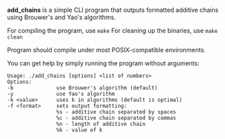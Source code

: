 **add_chains** is a simple CLI program that outputs formatted additive chains using Brouwer's and Yao's algorithms.

For compiling the program, use
```make```
For cleaning up the binaries, use
```make clean```

Program should compile under most POSIX-compatible environments.

You can get help by simply running the program without arguments:
```
Usage: ./add_chains [options] <list of numbers>
Options:
-b              use Brouwer's algorithm (default)
-y              use Yao's algorithm
-k <value>      uses k in algorithms (default is optimal)
-f <format>     sets output formatting:
                %s - additive chain separated by spaces
                %c - additive chain separated by commas
                %n - length of additive chain
                %k - value of k
```
